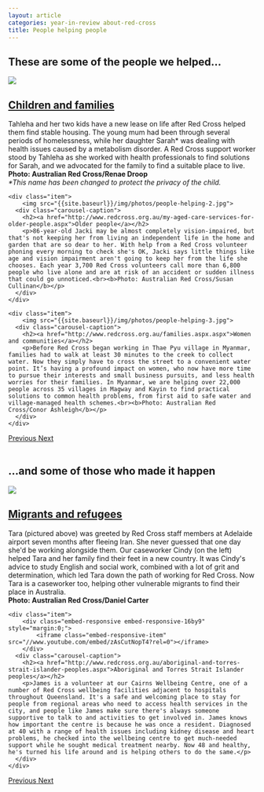 ```yaml
---
layout: article
categories: year-in-review about-red-cross
title: People helping people
---
```


<h2 class="top">These are some of the people we helped...</h2>

<div id="carousel-example-generic" class="carousel slide" data-ride="carousel">

  <!-- Wrapper for slides -->
  <div class="carousel-inner" role="listbox">
    <div class="item active">
        <img src="{{site.baseurl}}/img/photos/people-helping-1.jpg">
      <div class="carousel-caption">
        <h2><a href="http://www.redcross.org.au/families.aspx">Children and families</a></h2>
        <p>Tahleha and her two kids have a new lease on life after Red Cross helped them find stable housing. The young mum had been through several periods of homelessness, while her daughter Sarah* was dealing with health issues caused by a metabolism disorder. A Red Cross support worker stood by Tahleha as she worked with health professionals to find solutions for Sarah, and we advocated for the family to find a suitable place to live.<br><b>Photo: Australian Red Cross/Renae Droop</b><br><i>*This name has been changed to protect the privacy of the child.</i></p>
      </div>
    </div>

    <div class="item">
        <img src="{{site.baseurl}}/img/photos/people-helping-2.jpg">
      <div class="carousel-caption">
        <h2><a href="http://www.redcross.org.au/my-aged-care-services-for-older-people.aspx">Older people</a></h2>
        <p>86-year-old Jacki may be almost completely vision-impaired, but that's not keeping her from living an independent life in the home and garden that are so dear to her. With help from a Red Cross volunteer phoning every morning to check she's OK, Jacki says little things like age and vision impairment aren't going to keep her from the life she chooses. Each year 3,700 Red Cross volunteers call more than 6,800 people who live alone and are at risk of an accident or sudden illness that could go unnoticed.<br><b>Photo: Australian Red Cross/Susan Cullinan</b></p>
      </div>
    </div>

    <div class="item">
        <img src="{{site.baseurl}}/img/photos/people-helping-3.jpg">
      <div class="carousel-caption">
        <h2><a href="http://www.redcross.org.au/families.aspx.aspx">Women and communities</a></h2>
        <p>Before Red Cross began working in Thae Pyu village in Myanmar, families had to walk at least 30 minutes to the creek to collect water. Now they simply have to cross the street to a convenient water point. It’s having a profound impact on women, who now have more time to pursue their interests and small business pursuits, and less health worries for their families. In Myanmar, we are helping over 22,000 people across 35 villages in Magway and Kayin to find practical solutions to common health problems, from first aid to safe water and village-managed health schemes.<br><b>Photo: Australian Red Cross/Conor Ashleigh</b></p>
      </div>
    </div>    

  </div>

  <!-- Controls -->
  <a class="left carousel-control" href="#carousel-example-generic" role="button" data-slide="prev">
    <span class="glyphicon glyphicon-chevron-left" aria-hidden="true"></span>
    <span class="sr-only">Previous</span>
  </a>
  <a class="right carousel-control" href="#carousel-example-generic" role="button" data-slide="next">
    <span class="glyphicon glyphicon-chevron-right" aria-hidden="true"></span>
    <span class="sr-only">Next</span>
  </a>
</div>

<br>

## ...and some of those who made it happen

<div id="carousel-example-generic-2" class="carousel slide" data-interval="5000" data-ride="carousel">

  <!-- Wrapper for slides -->
  <div class="carousel-inner" role="listbox">
    <div class="item active">
        <img src="{{site.baseurl}}/img/photos/people-helping-4.jpg">
      <div class="carousel-caption">
        <h2><a href="http://www.redcross.org.au/families.aspx">Migrants and refugees</a></h2>
        <p>Tara (pictured above) was greeted by Red Cross staff members at Adelaide airport seven months after fleeing Iran. She never guessed that one day she'd be working alongside them. Our caseworker Cindy (on the left) helped Tara and her family find their feet in a new country. It was Cindy's advice to study English and social work, combined with a lot of grit and determination, which led Tara down the path of working for Red Cross. Now Tara is a caseworker too, helping other vulnerable migrants to find their place in Australia.<br><b>Photo: Australian Red Cross/Daniel Carter</b></p>
      </div>
    </div>

    <div class="item">
        <div class="embed-responsive embed-responsive-16by9" style="margin:0;">
            <iframe class="embed-responsive-item" src="//www.youtube.com/embed/zAsCutNopT4?rel=0"></iframe>
        </div>
      <div class="carousel-caption">
        <h2><a href="http://www.redcross.org.au/aboriginal-and-torres-strait-islander-peoples.aspx">Aboriginal and Torres Strait Islander peoples</a></h2>
        <p>James is a volunteer at our Cairns Wellbeing Centre, one of a number of Red Cross wellbeing facilities adjacent to hospitals throughout Queensland. It's a safe and welcoming place to stay for people from regional areas who need to access health services in the city, and people like James make sure there's always someone supportive to talk to and activities to get involved in. James knows how important the centre is because he was once a resident. Diagnosed at 40 with a range of health issues including kidney disease and heart problems, he checked into the wellbeing centre to get much-needed support while he sought medical treatment nearby. Now 48 and healthy, he's turned his life around and is helping others to do the same.</p>
      </div>
    </div>

  </div>

  <!-- Controls -->
  <a class="left carousel-control" href="#carousel-example-generic-2" role="button" data-slide="prev">
    <span class="glyphicon glyphicon-chevron-left" aria-hidden="true"></span>
    <span class="sr-only">Previous</span>
  </a>
  <a class="right carousel-control" href="#carousel-example-generic-2" role="button" data-slide="next">
    <span class="glyphicon glyphicon-chevron-right" aria-hidden="true"></span>
    <span class="sr-only">Next</span>
  </a>
</div>
